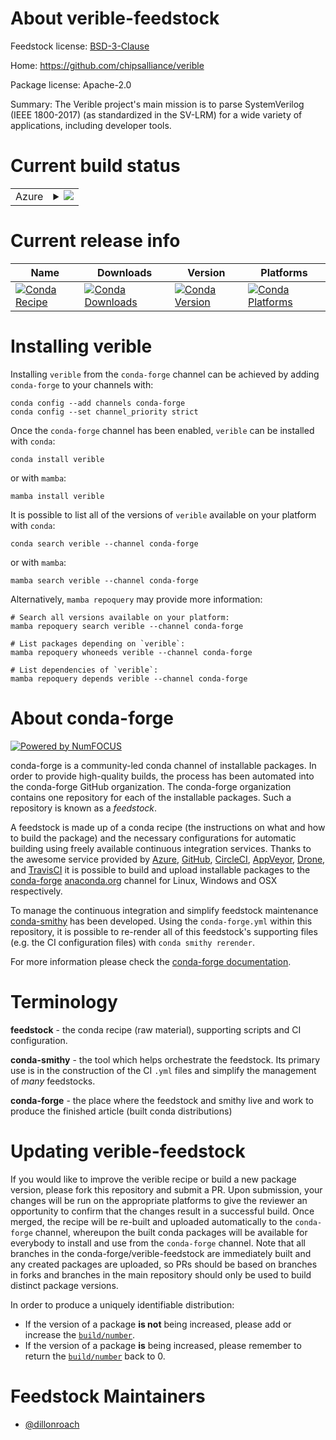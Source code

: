 About verible-feedstock
=======================

Feedstock license: [BSD-3-Clause](https://github.com/conda-forge/verible-feedstock/blob/main/LICENSE.txt)

Home: https://github.com/chipsalliance/verible

Package license: Apache-2.0

Summary: The Verible project's main mission is to parse SystemVerilog (IEEE 1800-2017)
(as standardized in the SV-LRM) for a wide variety of applications, including
developer tools.

Current build status
====================


<table>
    
  <tr>
    <td>Azure</td>
    <td>
      <details>
        <summary>
          <a href="https://dev.azure.com/conda-forge/feedstock-builds/_build/latest?definitionId=22564&branchName=main">
            <img src="https://dev.azure.com/conda-forge/feedstock-builds/_apis/build/status/verible-feedstock?branchName=main">
          </a>
        </summary>
        <table>
          <thead><tr><th>Variant</th><th>Status</th></tr></thead>
          <tbody><tr>
              <td>linux_64</td>
              <td>
                <a href="https://dev.azure.com/conda-forge/feedstock-builds/_build/latest?definitionId=22564&branchName=main">
                  <img src="https://dev.azure.com/conda-forge/feedstock-builds/_apis/build/status/verible-feedstock?branchName=main&jobName=linux&configuration=linux%20linux_64_" alt="variant">
                </a>
              </td>
            </tr><tr>
              <td>osx_64</td>
              <td>
                <a href="https://dev.azure.com/conda-forge/feedstock-builds/_build/latest?definitionId=22564&branchName=main">
                  <img src="https://dev.azure.com/conda-forge/feedstock-builds/_apis/build/status/verible-feedstock?branchName=main&jobName=osx&configuration=osx%20osx_64_" alt="variant">
                </a>
              </td>
            </tr>
          </tbody>
        </table>
      </details>
    </td>
  </tr>
</table>

Current release info
====================

| Name | Downloads | Version | Platforms |
| --- | --- | --- | --- |
| [![Conda Recipe](https://img.shields.io/badge/recipe-verible-green.svg)](https://anaconda.org/conda-forge/verible) | [![Conda Downloads](https://img.shields.io/conda/dn/conda-forge/verible.svg)](https://anaconda.org/conda-forge/verible) | [![Conda Version](https://img.shields.io/conda/vn/conda-forge/verible.svg)](https://anaconda.org/conda-forge/verible) | [![Conda Platforms](https://img.shields.io/conda/pn/conda-forge/verible.svg)](https://anaconda.org/conda-forge/verible) |

Installing verible
==================

Installing `verible` from the `conda-forge` channel can be achieved by adding `conda-forge` to your channels with:

```
conda config --add channels conda-forge
conda config --set channel_priority strict
```

Once the `conda-forge` channel has been enabled, `verible` can be installed with `conda`:

```
conda install verible
```

or with `mamba`:

```
mamba install verible
```

It is possible to list all of the versions of `verible` available on your platform with `conda`:

```
conda search verible --channel conda-forge
```

or with `mamba`:

```
mamba search verible --channel conda-forge
```

Alternatively, `mamba repoquery` may provide more information:

```
# Search all versions available on your platform:
mamba repoquery search verible --channel conda-forge

# List packages depending on `verible`:
mamba repoquery whoneeds verible --channel conda-forge

# List dependencies of `verible`:
mamba repoquery depends verible --channel conda-forge
```


About conda-forge
=================

[![Powered by
NumFOCUS](https://img.shields.io/badge/powered%20by-NumFOCUS-orange.svg?style=flat&colorA=E1523D&colorB=007D8A)](https://numfocus.org)

conda-forge is a community-led conda channel of installable packages.
In order to provide high-quality builds, the process has been automated into the
conda-forge GitHub organization. The conda-forge organization contains one repository
for each of the installable packages. Such a repository is known as a *feedstock*.

A feedstock is made up of a conda recipe (the instructions on what and how to build
the package) and the necessary configurations for automatic building using freely
available continuous integration services. Thanks to the awesome service provided by
[Azure](https://azure.microsoft.com/en-us/services/devops/), [GitHub](https://github.com/),
[CircleCI](https://circleci.com/), [AppVeyor](https://www.appveyor.com/),
[Drone](https://cloud.drone.io/welcome), and [TravisCI](https://travis-ci.com/)
it is possible to build and upload installable packages to the
[conda-forge](https://anaconda.org/conda-forge) [anaconda.org](https://anaconda.org/)
channel for Linux, Windows and OSX respectively.

To manage the continuous integration and simplify feedstock maintenance
[conda-smithy](https://github.com/conda-forge/conda-smithy) has been developed.
Using the ``conda-forge.yml`` within this repository, it is possible to re-render all of
this feedstock's supporting files (e.g. the CI configuration files) with ``conda smithy rerender``.

For more information please check the [conda-forge documentation](https://conda-forge.org/docs/).

Terminology
===========

**feedstock** - the conda recipe (raw material), supporting scripts and CI configuration.

**conda-smithy** - the tool which helps orchestrate the feedstock.
                   Its primary use is in the construction of the CI ``.yml`` files
                   and simplify the management of *many* feedstocks.

**conda-forge** - the place where the feedstock and smithy live and work to
                  produce the finished article (built conda distributions)


Updating verible-feedstock
==========================

If you would like to improve the verible recipe or build a new
package version, please fork this repository and submit a PR. Upon submission,
your changes will be run on the appropriate platforms to give the reviewer an
opportunity to confirm that the changes result in a successful build. Once
merged, the recipe will be re-built and uploaded automatically to the
`conda-forge` channel, whereupon the built conda packages will be available for
everybody to install and use from the `conda-forge` channel.
Note that all branches in the conda-forge/verible-feedstock are
immediately built and any created packages are uploaded, so PRs should be based
on branches in forks and branches in the main repository should only be used to
build distinct package versions.

In order to produce a uniquely identifiable distribution:
 * If the version of a package **is not** being increased, please add or increase
   the [``build/number``](https://docs.conda.io/projects/conda-build/en/latest/resources/define-metadata.html#build-number-and-string).
 * If the version of a package **is** being increased, please remember to return
   the [``build/number``](https://docs.conda.io/projects/conda-build/en/latest/resources/define-metadata.html#build-number-and-string)
   back to 0.

Feedstock Maintainers
=====================

* [@dillonroach](https://github.com/dillonroach/)

